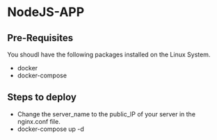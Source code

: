 # NodeJS-APP

## Pre-Requisites

You shoudl have the following packages installed on the Linux System.

* docker
* docker-compose

## Steps to deploy

* Change the server_name to the public_IP of your server in the nginx.conf file.
* docker-compose up -d